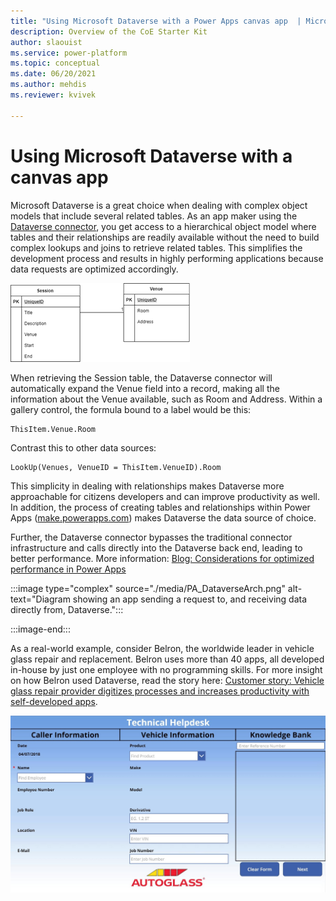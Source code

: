 ```yaml
---
title: "Using Microsoft Dataverse with a Power Apps canvas app  | Microsoft Docs"
description: Overview of the CoE Starter Kit
author: slaouist
ms.service: power-platform
ms.topic: conceptual
ms.date: 06/20/2021
ms.author: mehdis
ms.reviewer: kvivek 
  
---
```

# Using Microsoft Dataverse with a canvas app 

Microsoft Dataverse is a great choice when dealing with complex object models that include several related tables. As an app maker using the [Dataverse connector](/connectors/commondataserviceforapps/), you get access to a hierarchical object model where tables and their relationships are readily available without the need to build complex lookups and joins to retrieve related tables. This simplifies the development process and results in highly performing applications because data requests are optimized accordingly.
<!--note from editor: Please verify alt text. -->
![Diagram showing a Session table and associated Venue field with room and address information.](./media/ConferenceAppObjectModel.png)

When retrieving the Session table, the Dataverse connector will automatically expand the Venue field into a record, making all the information about the Venue available, such as Room and Address. Within a gallery control, the formula bound to a label would be this:

```powerappsfl
ThisItem.Venue.Room
```

Contrast this to other data sources:

```powerappsfl
LookUp(Venues, VenueID = ThisItem.VenueID).Room
```

This simplicity in dealing with relationships makes Dataverse more approachable for citizens developers and can improve productivity as well. In addition, the process of creating tables and relationships within Power Apps ([make.powerapps.com](https://make.powerapps.com)) makes Dataverse the data source of choice. 

Further, the Dataverse connector bypasses the traditional connector infrastructure and calls directly into the Dataverse back end, leading to better performance. More information: [Blog: Considerations for optimized performance in Power Apps](https://powerapps.microsoft.com/blog/considerations-for-optimized-performance-in-power-apps/)

<!--![Diagram showing an app sending a request to, and receiving data directly from, Dataverse.](./media/PA_DataverseArch.png) note from editor: Please make this alt text better and supply a more detailed long description.-->
:::image type="complex" source="./media/PA_DataverseArch.png" alt-text="Diagram showing an app sending a request to, and receiving data directly from, Dataverse.":::
   <!--NOTE FROM EDITOR: NEED DETAILED ALT TEXT HERE-->
:::image-end:::


As a real-world example, consider Belron, the worldwide leader in vehicle glass repair and replacement. Belron uses more than 40 apps, all developed in-house by just one employee with no programming skills. For more insight on how Belron used Dataverse, read the story here: [Customer story: Vehicle glass repair provider digitizes processes and increases productivity with self-developed apps](https://customers.microsoft.com/story/belron-autoglass-consumer-goods-powerapps). 

![Screenshot showing a form for capturing information in an Autoglass helpdesk app.](./media/autoglass.jpg)